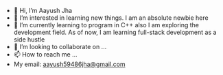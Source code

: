 - 👋 Hi, I’m Aayush Jha
- 👀 I’m interested in learning new things. I am an absolute newbie here
- 🌱 I’m currently learning to program in C++ also I am exploring the development field. As of now, I am learning full-stack development as a side hustle
- 💞️ I’m looking to collaborate on ...
- 📫 How to reach me ...
- My email: aayush59486jha@gmail.com

<!---
Aayush498/Aayush498 is a ✨ special ✨ repository because its `README.md` (this file) appears on your GitHub profile.
You can click the Preview link to take a look at your changes.
--->
